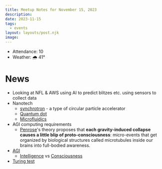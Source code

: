 ```yaml
---
title: Meetup Notes for November 15, 2023
description: 
date: 2023-11-15
tags:
  - events
layout: layouts/post.njk
image:
---
```


- Attendance: 10
- Weather: 🌧️ 41°

# News
- Looking at NFL & AWS using AI to predict blitzes etc. using sensors to collect data
- Nanotech
	- [synchrotron](https://en.wikipedia.org/wiki/Synchrotron) - a type of circular particle accelerator
	- [Quantum dot](https://en.wikipedia.org/wiki/Quantum_dot)
	- [Microfluidics](https://en.wikipedia.org/wiki/Microfluidics)
- AGI computing requirements
	- [Penrose](https://www.google.com/search?q=roger+penrose)'s theory proposes that **each gravity-induced collapse causes a little blip of proto-consciousness**: micro-events that get organized by biological structures called microtubules inside our brains into full-bodied awareness.
- [AGI](https://en.wikipedia.org/wiki/Artificial_general_intelligence)
	- [Intelligence](https://en.wikipedia.org/wiki/Intelligence) vs [Consciousness](https://en.wikipedia.org/wiki/Consciousness)
- [Turing test](https://en.wikipedia.org/wiki/Turing_test)